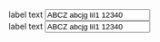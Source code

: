 <div class="au-body au-body--dark example-form-item">
  <label for="text-input">label text</label>
  <input class="au-text-input au-text-input--block au-text-input--valid" name="text-input" id="text-input" type="text" value="ABCZ abcjg liI1 12340">
</div>
<div class="au-body au-body--dark example-form-item">
  <label for="text-input">label text</label>
  <input class="au-text-input au-text-input--block au-text-input--invalid" name="text-input" id="text-input" type="text" aria-invalid="true" value="ABCZ abcjg liI1 12340">
</div>

